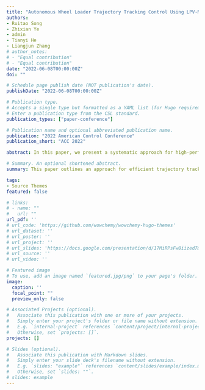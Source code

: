 ```yaml
---
title: "Autonomous Wheel Loader Trajectory Tracking Control Using LPV-MPC"
authors:
- Ruitao Song
- Zhixian Ye
- admin
- Tianyi He
- Liangjun Zhang
# author_notes:
# - "Equal contribution"
# - "Equal contribution"
date: "2022-06-08T00:00:00Z"
doi: ""

# Schedule page publish date (NOT publication's date).
publishDate: "2022-06-08T00:00:00Z"

# Publication type.
# Accepts a single type but formatted as a YAML list (for Hugo requirements).
# Enter a publication type from the CSL standard.
publication_types: ["paper-conference"]

# Publication name and optional abbreviated publication name.
publication: "2022 American Control Conference"
publication_short: "ACC 2022"

abstract: In this paper, we present a systematic approach for high-performance and efficient trajectory tracking control of autonomous wheel loaders. With the nonlinear dynamic model of a wheel loader, nonlinear model predictive control (MPC) is used in offline trajectory planning to obtain a high-performance state-control trajectory while satisfying the state and control constraints. In tracking control, the nonlinear model is embedded into a Linear Parameter Varying (LPV) model and the LPV-MPC strategy is used to achieve fast online computation and good tracking performance. To demonstrate the effectiveness and the advantages of the LPV-MPC, we test and compare three model predictive control strategies in the high-fidelity simulation environment. With the planned trajectory, three tracking control strategies LPV-MPC, nonlinear MPC, and LTI-MPC are simulated and compared in the perspectives of computational burden and tracking performance. The LPV-MPC can achieve better performance than conventional LTI-MPC because more accurate nominal system dynamics are captured in the LPV model. In addition, LPV-MPC achieves slightly worse tracking performance but tremendously improved computational efficiency than nonlinear MPC.

# Summary. An optional shortened abstract.
summary: This paper outlines an approach for efficient trajectory tracking control of autonomous wheel loaders, employing nonlinear model predictive control for trajectory planning and a Linear Parameter Varying (LPV) model for enhanced computational efficiency, leading to better performance and reduced computational burden compared to conventional methods.

tags:
- Source Themes
featured: false

# links:
# - name: ""
#   url: ""
url_pdf: ''
# url_code: 'https://github.com/wowchemy/wowchemy-hugo-themes'
# url_dataset: ''
# url_poster: ''
# url_project: ''
# url_slides: 'https://docs.google.com/presentation/d/17MiRPsFw8iized7m4K3Ad8J7KvCzSgLO/edit?usp=sharing&ouid=109493805994328969677&rtpof=true&sd=true'
# url_source: ''
# url_video: ''

# Featured image
# To use, add an image named `featured.jpg/png` to your page's folder. 
image:
  caption: ''
  focal_point: ""
  preview_only: false

# Associated Projects (optional).
#   Associate this publication with one or more of your projects.
#   Simply enter your project's folder or file name without extension.
#   E.g. `internal-project` references `content/project/internal-project/index.md`.
#   Otherwise, set `projects: []`.
projects: []

# Slides (optional).
#   Associate this publication with Markdown slides.
#   Simply enter your slide deck's filename without extension.
#   E.g. `slides: "example"` references `content/slides/example/index.md`.
#   Otherwise, set `slides: ""`.
# slides: example
---
```

